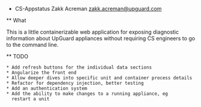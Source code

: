 * CS-Appstatus
Zakk Acreman <zakk.acreman@upguard.com>

** What

This is a little containerizable web application for exposing
diagnostic information about UpGuard appliances without requiring CS
engineers to go to the command line.

** TODO

	* Add refresh buttons for the individual data sections
	* Angularize the front end
	* Allow deeper dives into specific unit and container process details
	* Refactor for dependency injection, better testing
	* Add an authentication system 
	* Add the ability to make changes to a running appliance, eg
      restart a unit

